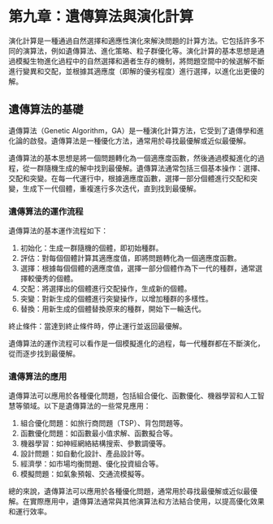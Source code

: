 # 第九章：遺傳算法與演化計算

演化計算是一種通過自然選擇和適應性演化來解決問題的計算方法。它包括許多不同的演算法，例如遺傳算法、進化策略、粒子群優化等。演化計算的基本思想是通過模擬生物進化過程中的自然選擇和適者生存的機制，將問題空間中的候選解不斷進行變異和交配，並根據其適應度（即解的優劣程度）進行選擇，以進化出更優的解。

## 遺傳算法的基礎

遺傳算法（Genetic Algorithm，GA）是一種演化計算方法，它受到了遺傳學和進化論的啟發。遺傳算法是一種優化方法，通常用於尋找最優解或近似最優解。

遺傳算法的基本思想是將一個問題轉化為一個適應度函數，然後通過模擬進化的過程，從一群隨機生成的解中找到最優解。遺傳算法通常包括三個基本操作：選擇、交配和突變。在每一代運行中，根據適應度函數，選擇一部分個體進行交配和突變，生成下一代個體，重複進行多次迭代，直到找到最優解。

### 遺傳算法的運作流程

遺傳算法的基本運作流程如下：

1. 初始化：生成一群隨機的個體，即初始種群。
2. 評估：對每個個體計算其適應度值，即將問題轉化為一個適應度函數。
3. 選擇：根據每個個體的適應度值，選擇一部分個體作為下一代的種群，通常選擇較優秀的個體。
4. 交配：將選擇出的個體進行交配操作，生成新的個體。
5. 突變：對新生成的個體進行突變操作，以增加種群的多樣性。
6. 替換：用新生成的個體替換原來的種群，開始下一輪迭代。

終止條件：當達到終止條件時，停止運行並返回最優解。

遺傳算法的運作流程可以看作是一個模擬進化的過程，每一代種群都在不斷演化，從而逐步找到最優解。

### 遺傳算法的應用
遺傳算法可以應用於各種優化問題，包括組合優化、函數優化、機器學習和人工智慧等領域。以下是遺傳算法的一些常見應用：

1. 組合優化問題：如旅行商問題（TSP）、背包問題等。
2. 函數優化問題：如函數最小值求解、函數擬合等。
3. 機器學習：如神經網絡結構搜索、參數調優等。
4. 設計問題：如自動化設計、產品設計等。
5. 經濟學：如市場均衡問題、優化投資組合等。
6. 模擬問題：如氣象預報、交通流模擬等。

總的來說，遺傳算法可以應用於各種優化問題，通常用於尋找最優解或近似最優解。在實際應用中，遺傳算法通常與其他演算法和方法結合使用，以提高優化效果和運行效率。

